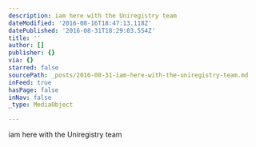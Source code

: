 ```yaml
---
description: iam here with the Uniregistry team
dateModified: '2016-08-16T18:47:13.118Z'
datePublished: '2016-08-31T18:29:03.554Z'
title: ''
author: []
publisher: {}
via: {}
starred: false
sourcePath: _posts/2016-08-31-iam-here-with-the-uniregistry-team.md
inFeed: true
hasPage: false
inNav: false
_type: MediaObject

---
```

iam here with the Uniregistry team